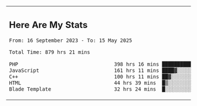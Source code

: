 <table border="0">
 <tr>
  <td>
      <h2>Here Are My Stats</h2>
 <!--START_SECTION:waka-->

```txt
From: 16 September 2023 - To: 15 May 2025

Total Time: 879 hrs 21 mins

PHP                                398 hrs 16 mins ███████████▒░░░░░░░░░░░░░   44.75 %
JavaScript                         161 hrs 11 mins ████▓░░░░░░░░░░░░░░░░░░░░   18.11 %
C++                                100 hrs 11 mins ██▓░░░░░░░░░░░░░░░░░░░░░░   11.26 %
HTML                               44 hrs 39 mins  █▒░░░░░░░░░░░░░░░░░░░░░░░   05.02 %
Blade Template                     32 hrs 24 mins  █░░░░░░░░░░░░░░░░░░░░░░░░   03.64 %
```

<!--END_SECTION:waka-->
  </td>
    <td>
   <div align="start">
        <a href="https://open.spotify.com/user/dxso20he52f5d4ti73duavf95">
        <img width="200px" src="https://spotify-github-profile.kittinanx.com/api/view.svg?uid=dxso20he52f5d4ti73duavf95&cover_image=true&theme=default&show_offline=false&background_color=121212&interchange=false" alt="Spotify Now Playing">
    </a>
</div> 

  </td>
 </tr>

</table>





